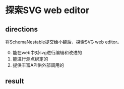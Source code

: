 探索SVG web editor
=====

##  directions

将SchemaNestable提交给小魏后，探索SVG web editor。

0.  能在web中对svg进行编辑和改进的
0.  能进行测点绑定的
0.  提供丰富API供外部调用的

##  result
